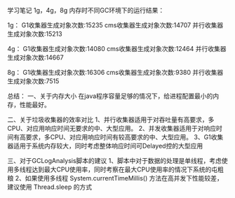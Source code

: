 学习笔记
1g，4g，8g 内存时不同GC环境下的运行结果：

1g：
G1收集器生成对象次数:15235
cms收集器生成对象次数:14707
并行收集器生成对象次数:15213

4g：
G1收集器生成对象次数:14080
cms收集器生成对象次数:12464
并行收集器生成对象次数:14667

8g：
G1收集器生成对象次数:16306
cms收集器生成对象次数:9380
并行收集器生成对象次数:7515

总结：
一、关于内存大小
    在java程序容量足够的情况下，给进程配置最小的内存，性能最好。
    
二、关于垃圾收集器的效率对比 
    1、并行收集器适用于对吞吐量有高要求，多CPU、对应用响应时间无要求的中、大型应用。
    2、并发收集器适用于对响应时间有高要求，多CPU、对应用响应时间有较高要求的中、大型应用。
    3、G1收集器适用于系统内存较大，同时考虑整体响应时间可Delayed控的大型应用
    
三、对于GCLogAnalysis脚本的建议
    1、脚本中对于数据的处理是单线程，考虑使用多线程达到最大CPU使用率，同时考察在最大CPU使用率的情况下系统的屯粗粮
    2、如果使用多线程 System.currentTimeMillis() 方法在高并发下性能较差，建议使用 Thread.sleep 的方式
